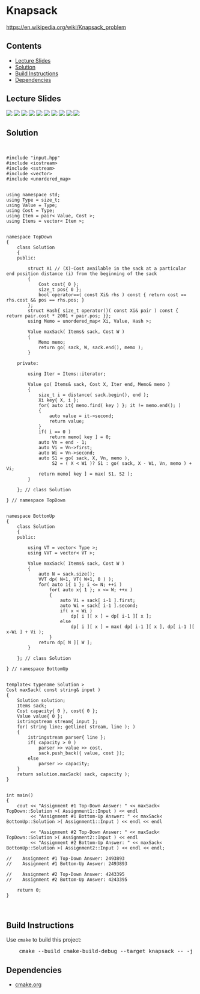 <h1 id="knapsack">Knapsack</h1>
<a href="https://en.wikipedia.org/wiki/Knapsack_problem">https://en.wikipedia.org/wiki/Knapsack_problem</a>
<h2>Contents</h2>
<ul>
  <li>
      <a href="#slides">Lecture Slides</a>
  </li>
  <li>
    <a href="#solution">Solution</a>
  </li>
  <li>
    <a href="#build">Build Instructions</a>
  </li>
  <li>
    <a href="#dependencies">Dependencies</a>
  </li>
</ul>

<h2 id="slides">Lecture Slides</h2>
<img src="https://github.com/claytonjwong/Algorithms-Stanford/blob/master/course3/knapsack/documentation/knapsack01.png" />
<img src="https://github.com/claytonjwong/Algorithms-Stanford/blob/master/course3/knapsack/documentation/knapsack02.png" />
<img src="https://github.com/claytonjwong/Algorithms-Stanford/blob/master/course3/knapsack/documentation/knapsack03.png" />
<img src="https://github.com/claytonjwong/Algorithms-Stanford/blob/master/course3/knapsack/documentation/knapsack04.png" />
<img src="https://github.com/claytonjwong/Algorithms-Stanford/blob/master/course3/knapsack/documentation/knapsack05.png" />
<img src="https://github.com/claytonjwong/Algorithms-Stanford/blob/master/course3/knapsack/documentation/knapsack06.png" />
<img src="https://github.com/claytonjwong/Algorithms-Stanford/blob/master/course3/knapsack/documentation/knapsack07.png" />
<img src="https://github.com/claytonjwong/Algorithms-Stanford/blob/master/course3/knapsack/documentation/knapsack08.png" />
<img src="https://github.com/claytonjwong/Algorithms-Stanford/blob/master/course3/knapsack/documentation/knapsack09.png" />
<img src="https://github.com/claytonjwong/Algorithms-Stanford/blob/master/course3/knapsack/documentation/knapsack10.png" />

<h2 id="solution">Solution</h2>
<pre>

    #include "input.hpp"
    #include <iostream>
    #include <sstream>
    #include <vector>
    #include <unordered_map>
    
    
    using namespace std;
    using Type = size_t;
    using Value = Type;
    using Cost = Type;
    using Item = pair< Value, Cost >;
    using Items = vector< Item >;
    
    
    namespace TopDown
    {
        class Solution
        {
        public:
    
            struct Xi // (X)-Cost available in the sack at a particular end position distance (i) from the beginning of the sack
            {
                Cost cost{ 0 };
                size_t pos{ 0 };
                bool operator==( const Xi& rhs ) const { return cost == rhs.cost && pos == rhs.pos; }
            };
            struct Hash{ size_t operator()( const Xi& pair ) const { return pair.cost * 2001 + pair.pos; }};
            using Memo = unordered_map< Xi, Value, Hash >;
    
            Value maxSack( Items& sack, Cost W )
            {
                Memo memo;
                return go( sack, W, sack.end(), memo );
            }
    
        private:
    
            using Iter = Items::iterator;
    
            Value go( Items& sack, Cost X, Iter end, Memo& memo )
            {
                size_t i = distance( sack.begin(), end );
                Xi key{ X, i };
                for( auto it{ memo.find( key ) }; it != memo.end(); )
                {
                    auto value = it->second;
                    return value;
                }
                if( i == 0 )
                    return memo[ key ] = 0;
                auto Vn = end - 1;
                auto Vi = Vn->first;
                auto Wi = Vn->second;
                auto S1 = go( sack, X, Vn, memo ),
                     S2 = ( X < Wi )? S1 : go( sack, X - Wi, Vn, memo ) + Vi;
                return memo[ key ] = max( S1, S2 );
            }
    
        }; // class Solution
    
    } // namespace TopDown
    
    
    namespace BottomUp
    {
        class Solution
        {
        public:
    
            using VT = vector< Type >;
            using VVT = vector< VT >;
    
            Value maxSack( Items& sack, Cost W )
            {
                auto N = sack.size();
                VVT dp( N+1, VT( W+1, 0 ) );
                for( auto i{ 1 }; i <= N; ++i )
                    for( auto x{ 1 }; x <= W; ++x )
                    {
                        auto Vi = sack[ i-1 ].first;
                        auto Wi = sack[ i-1 ].second;
                        if( x < Wi )
                            dp[ i ][ x ] = dp[ i-1 ][ x ];
                        else
                            dp[ i ][ x ] = max( dp[ i-1 ][ x ], dp[ i-1 ][ x-Wi ] + Vi );
                    }
                return dp[ N ][ W ];
            }
    
        }; // class Solution
    
    } // namespace BottomUp
    
    
    template< typename Solution >
    Cost maxSack( const string& input )
    {
        Solution solution;
        Items sack;
        Cost capacity{ 0 }, cost{ 0 };
        Value value{ 0 };
        istringstream stream{ input };
        for( string line; getline( stream, line ); )
        {
            istringstream parser{ line };
            if( capacity > 0 )
                parser >> value >> cost,
                sack.push_back({ value, cost });
            else
                parser >> capacity;
        }
        return solution.maxSack( sack, capacity );
    }
    
    
    int main()
    {
        cout << "Assignment #1 Top-Down Answer: " << maxSack< TopDown::Solution >( Assignment1::Input ) << endl
             << "Assignment #1 Bottom-Up Answer: " << maxSack< BottomUp::Solution >( Assignment1::Input ) << endl << endl
    
             << "Assignment #2 Top-Down Answer: " << maxSack< TopDown::Solution >( Assignment2::Input ) << endl
             << "Assignment #2 Bottom-Up Answer: " << maxSack< BottomUp::Solution >( Assignment2::Input ) << endl << endl;
    
    //    Assignment #1 Top-Down Answer: 2493893
    //    Assignment #1 Bottom-Up Answer: 2493893
    
    //    Assignment #2 Top-Down Answer: 4243395
    //    Assignment #2 Bottom-Up Answer: 4243395
    
        return 0;
    }

</pre>

<h2 id="build">Build Instructions</h2>
<p>Use <code>cmake</code> to build this project:</p>

<pre>
    cmake --build cmake-build-debug --target knapsack -- -j 4
</pre>

<h2 id="dependencies">Dependencies</h2>
<ul>
  <li>
    <a href="https://cmake.org/">cmake.org</a>
  </li>
</ul>

</body>
</html>